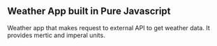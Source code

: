## Weather App built in Pure Javascript
Weather app that makes request to external API to get weather data. It provides mertic and imperal units.

